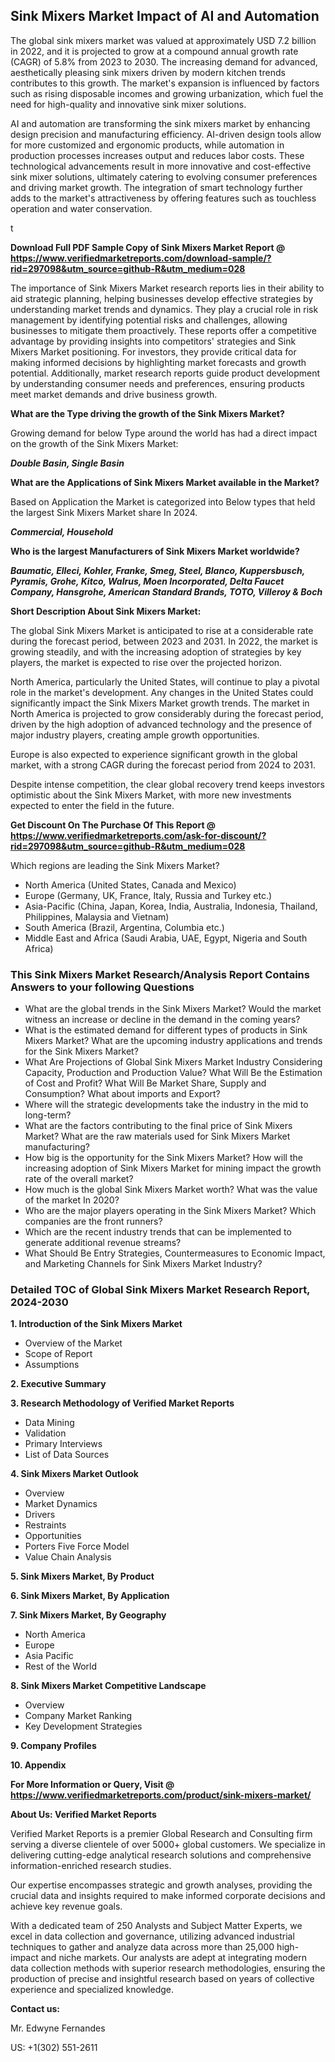 <h2>Sink Mixers Market Impact of AI and Automation</h2><p>The global sink mixers market was valued at approximately USD 7.2 billion in 2022, and it is projected to grow at a compound annual growth rate (CAGR) of 5.8% from 2023 to 2030. The increasing demand for advanced, aesthetically pleasing sink mixers driven by modern kitchen trends contributes to this growth. The market's expansion is influenced by factors such as rising disposable incomes and growing urbanization, which fuel the need for high-quality and innovative sink mixer solutions.</p><p>AI and automation are transforming the sink mixers market by enhancing design precision and manufacturing efficiency. AI-driven design tools allow for more customized and ergonomic products, while automation in production processes increases output and reduces labor costs. These technological advancements result in more innovative and cost-effective sink mixer solutions, ultimately catering to evolving consumer preferences and driving market growth. The integration of smart technology further adds to the market's attractiveness by offering features such as touchless operation and water conservation.</p>t</p><p id="" class=""><strong>Download Full PDF Sample Copy of Sink Mixers Market Report @ <a href="https://www.verifiedmarketreports.com/download-sample/?rid=297098&utm_source=github-R&utm_medium=028" target="_blank">https://www.verifiedmarketreports.com/download-sample/?rid=297098&utm_source=github-R&utm_medium=028</a></strong></p><p>The importance of&nbsp;Sink Mixers Market research reports lies in their ability to aid strategic planning, helping businesses develop effective strategies by understanding market trends and dynamics. They play a crucial role in risk management by identifying potential risks and challenges, allowing businesses to mitigate them proactively. These reports offer a competitive advantage by providing insights into competitors' strategies and Sink Mixers Market positioning. For investors, they provide critical data for making informed decisions by highlighting market forecasts and growth potential. Additionally, market research reports guide product development by understanding consumer needs and preferences, ensuring products meet market demands and drive business growth.</p><p><strong>What are the&nbsp;Type driving the growth of the Sink Mixers Market?</strong></p><p id="" class="">Growing demand for below Type around the world has had a direct impact on the growth of the Sink Mixers Market:</p><em><strong>Double Basin, Single Basin</strong></em></p><strong>What are the&nbsp;Applications&nbsp;of Sink Mixers Market available in the Market?</strong></p><p id="" class="">Based on Application the Market is categorized into Below types that held the largest Sink Mixers Market share In 2024.</p><em><strong>Commercial, Household</strong></em></p><strong>Who is the largest Manufacturers of Sink Mixers Market worldwide?</strong></p><p><em><strong>Baumatic, Elleci, Kohler, Franke, Smeg, Steel, Blanco, Kuppersbusch, Pyramis, Grohe, Kitco, Walrus, Moen Incorporated, Delta Faucet Company, Hansgrohe, American Standard Brands, TOTO, Villeroy & Boch</strong></em></p><p id="" class=""><strong>Short Description About Sink Mixers Market:</strong></p><p>The global Sink Mixers Market is anticipated to rise at a considerable rate during the forecast period, between 2023 and 2031. In 2022, the market is growing steadily, and with the increasing adoption of strategies by key players, the market is expected to rise over the projected horizon.</p><p>North America, particularly the United States, will continue to play a pivotal role in the market's development. Any changes in the United States could significantly impact the Sink Mixers Market growth trends. The market in North America is projected to grow considerably during the forecast period, driven by the high adoption of advanced technology and the presence of major industry players, creating ample growth opportunities.</p><p>Europe is also expected to experience significant growth in the global market, with a strong CAGR during the forecast period from 2024 to 2031.</p><p>Despite intense competition, the clear global recovery trend keeps investors optimistic about the Sink Mixers Market, with more new investments expected to enter the field in the future.</p><p id="" class=""><strong>Get Discount On The Purchase Of This Report @ <a href="https://www.verifiedmarketreports.com/ask-for-discount/?rid=297098&utm_source=github-R&utm_medium=028" target="_blank">https://www.verifiedmarketreports.com/ask-for-discount/?rid=297098&utm_source=github-R&utm_medium=028</a></strong></p>Which regions are leading the Sink Mixers Market?</p><ul><li>North America (United States, Canada and Mexico)</li><li>Europe (Germany, UK, France, Italy, Russia and Turkey etc.)</li><li>Asia-Pacific (China, Japan, Korea, India, Australia, Indonesia, Thailand, Philippines, Malaysia and Vietnam)</li><li>South America (Brazil, Argentina, Columbia etc.)</li><li>Middle East and Africa (Saudi Arabia, UAE, Egypt, Nigeria and South Africa)</li></ul><h3 id="" class="">This Sink Mixers Market Research/Analysis Report Contains Answers to your following Questions</h3><ul><li>What are the global trends in the Sink Mixers Market? Would the market witness an increase or decline in the demand in the coming years?</li><li>What is the estimated demand for different types of products in Sink Mixers Market? What are the upcoming industry applications and trends for the Sink Mixers Market?</li><li>What Are Projections of Global Sink Mixers Market Industry Considering Capacity, Production and Production Value? What Will Be the Estimation of Cost and Profit? What Will Be Market Share, Supply and Consumption? What about imports and Export?</li><li>Where will the strategic developments take the industry in the mid to long-term?</li><li>What are the factors contributing to the final price of Sink Mixers Market? What are the raw materials used for Sink Mixers Market manufacturing?</li><li>How big is the opportunity for the Sink Mixers Market? How will the increasing adoption of Sink Mixers Market for mining impact the growth rate of the overall market?</li><li>How much is the global Sink Mixers Market worth? What was the value of the market In 2020?</li><li>Who are the major players operating in the Sink Mixers Market? Which companies are the front runners?</li><li>Which are the recent industry trends that can be implemented to generate additional revenue streams?</li><li>What Should Be Entry Strategies, Countermeasures to Economic Impact, and Marketing Channels for Sink Mixers Market Industry?</li></ul><h3 id="" class="">Detailed TOC of Global Sink Mixers Market Research Report, 2024-2030</h3><p id="" class=""><strong>1. Introduction of the Sink Mixers Market</strong></p><ul><li>Overview of the Market</li><li>Scope of Report</li><li>Assumptions</li></ul><p id="" class=""><strong>2. Executive Summary</strong></p><p id="" class=""><strong>3. Research Methodology of Verified Market Reports</strong></p><ul><li>Data Mining</li><li>Validation</li><li>Primary Interviews</li><li>List of Data Sources</li></ul><p id="" class=""><strong>4. Sink Mixers Market Outlook</strong></p><ul><li>Overview</li><li>Market Dynamics</li><li>Drivers</li><li>Restraints</li><li>Opportunities</li><li>Porters Five Force Model</li><li>Value Chain Analysis</li></ul><p id="" class=""><strong>5. Sink Mixers Market, By Product</strong></p><p id="" class=""><strong>6. Sink Mixers Market, By Application</strong></p><p id="" class=""><strong>7. Sink Mixers Market, By Geography</strong></p><ul><li>North America</li><li>Europe</li><li>Asia Pacific</li><li>Rest of the World</li></ul><p id="" class=""><strong>8. Sink Mixers Market Competitive Landscape</strong></p><ul><li>Overview</li><li>Company Market Ranking</li><li>Key Development Strategies</li></ul><p id="" class=""><strong>9. Company Profiles</strong></p><p id="" class=""><strong>10. Appendix</strong></p><p id="" class=""><strong>For More Information or Query, Visit @ <a href="https://www.verifiedmarketreports.com/product/sink-mixers-market/" target="_blank">https://www.verifiedmarketreports.com/product/sink-mixers-market/</a></strong></p><p id="" class=""><strong>About Us: Verified Market Reports</strong></p><p id="" class="">Verified Market Reports is a premier Global Research and Consulting firm serving a diverse clientele of over 5000+ global customers. We specialize in delivering cutting-edge analytical research solutions and comprehensive information-enriched research studies.</p><p id="" class="">Our expertise encompasses strategic and growth analyses, providing the crucial data and insights required to make informed corporate decisions and achieve key revenue goals.</p><p id="" class="">With a dedicated team of 250 Analysts and Subject Matter Experts, we excel in data collection and governance, utilizing advanced industrial techniques to gather and analyze data across more than 25,000 high-impact and niche markets. Our analysts are adept at integrating modern data collection methods with superior research methodologies, ensuring the production of precise and insightful research based on years of collective experience and specialized knowledge.</p><p id="" class=""><strong>Contact us:</strong></p><p id="" class="">Mr. Edwyne Fernandes</p><p id="" class="">US: +1(302) 551-2611</p>